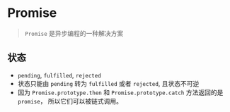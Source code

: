 # Promise

> `Promise` 是异步编程的一种解决方案

## 状态

- `pending`, `fulfilled`, `rejected`
- 状态只能由 `pending` 转为 `fulfilled` 或者 `rejected`, 且状态不可逆
- 因为 `Promise.prototype.then` 和  `Promise.prototype.catch` 方法返回的是 `promise`， 所以它们可以被链式调用。
